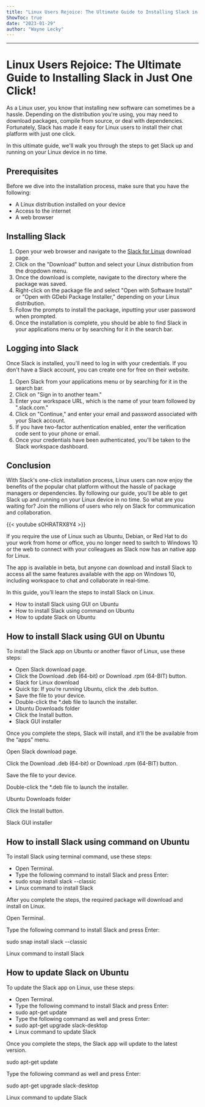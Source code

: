 ```yaml
---
title: "Linux Users Rejoice: The Ultimate Guide to Installing Slack in Just One Click!"
ShowToc: true 
date: "2023-01-29"
author: "Wayne Lecky"
---
```

*****
# Linux Users Rejoice: The Ultimate Guide to Installing Slack in Just One Click!

As a Linux user, you know that installing new software can sometimes be a hassle. Depending on the distribution you're using, you may need to download packages, compile from source, or deal with dependencies. Fortunately, Slack has made it easy for Linux users to install their chat platform with just one click.

In this ultimate guide, we'll walk you through the steps to get Slack up and running on your Linux device in no time.

## Prerequisites

Before we dive into the installation process, make sure that you have the following:

- A Linux distribution installed on your device
- Access to the internet
- A web browser

## Installing Slack

1. Open your web browser and navigate to the [Slack for Linux](https://slack.com/intl/en-hr/downloads/linux) download page.
2. Click on the "Download" button and select your Linux distribution from the dropdown menu.
3. Once the download is complete, navigate to the directory where the package was saved.
4. Right-click on the package file and select "Open with Software Install" or "Open with GDebi Package Installer," depending on your Linux distribution.
5. Follow the prompts to install the package, inputting your user password when prompted.
6. Once the installation is complete, you should be able to find Slack in your applications menu or by searching for it in the search bar.

## Logging into Slack

Once Slack is installed, you'll need to log in with your credentials. If you don't have a Slack account, you can create one for free on their website.

1. Open Slack from your applications menu or by searching for it in the search bar.
2. Click on "Sign in to another team."
3. Enter your workspace URL, which is the name of your team followed by ".slack.com."
4. Click on "Continue," and enter your email and password associated with your Slack account.
5. If you have two-factor authentication enabled, enter the verification code sent to your phone or email.
6. Once your credentials have been authenticated, you'll be taken to the Slack workspace dashboard.

## Conclusion

With Slack's one-click installation process, Linux users can now enjoy the benefits of the popular chat platform without the hassle of package managers or dependencies. By following our guide, you'll be able to get Slack up and running on your Linux device in no time. So what are you waiting for? Join the millions of users who rely on Slack for communication and collaboration.

{{< youtube sOHRATRX8Y4 >}} 



If you require the use of Linux such as Ubuntu, Debian, or Red Hat to do your work from home or office, you no longer need to switch to Windows 10 or the web to connect with your colleagues as Slack now has an native app for Linux.
 
The app is available in beta, but anyone can download and install Slack to access all the same features available with the app on Windows 10, including workspace to chat and collaborate in real-time.
 
In this guide, you’ll learn the steps to install Slack on Linux.
 
- How to install Slack using GUI on Ubuntu
 - How to install Slack using command on Ubuntu
 - How to update Slack on Ubuntu

 
## How to install Slack using GUI on Ubuntu
 
To install the Slack app on Ubuntu or another flavor of Linux, use these steps:
 
- Open Slack download page.
 - Click the Download .deb (64-bit) or Download .rpm (64-BIT) button.
 - Slack for Linux download
 - Quick tip: If you’re running Ubuntu, click the .deb button.
 - Save the file to your device.
 - Double-click the *.deb file to launch the installer.
 - Ubuntu Downloads folder
 - Click the Install button.
 - Slack GUI installer

 
Once you complete the steps, Slack will install, and it’ll the be available from the “apps” menu.
 
Open Slack download page.
 
Click the Download .deb (64-bit) or Download .rpm (64-BIT) button.
 
Save the file to your device.
 
Double-click the *.deb file to launch the installer.
 
Ubuntu Downloads folder

 
Click the Install button.
 
Slack GUI installer

 
## How to install Slack using command on Ubuntu
 
To install Slack using terminal command, use these steps:
 
- Open Terminal.
 - Type the following command to install Slack and press Enter:
 - sudo snap install slack --classic
 - Linux command to install Slack

 
After you complete the steps, the required package will download and install on Linux.
 
Open Terminal.
 
Type the following command to install Slack and press Enter:
 
sudo snap install slack --classic
 
Linux command to install Slack

 
## How to update Slack on Ubuntu
 
To update the Slack app on Linux, use these steps:
 
- Open Terminal.
 - Type the following command to install Slack and press Enter:
 - sudo apt-get update
 - Type the following command as well and press Enter:
 - sudo apt-get upgrade slack-desktop
 - Linux command to update Slack

 
Once you complete the steps, the Slack app will update to the latest version.
 
sudo apt-get update
 
Type the following command as well and press Enter:
 
sudo apt-get upgrade slack-desktop
 
Linux command to update Slack





